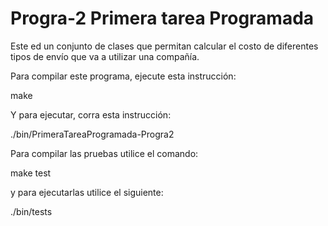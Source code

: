 # Progra-2 Primera tarea Programada


Este ed un conjunto de clases que permitan calcular el costo de diferentes tipos
de envío que va a utilizar una compañía. 

Para compilar este programa, ejecute esta instrucción:

make

Y para ejecutar, corra esta instrucción:

./bin/PrimeraTareaProgramada-Progra2

Para compilar las pruebas utilice el comando:

make test

y para ejecutarlas utilice el siguiente:

./bin/tests 
